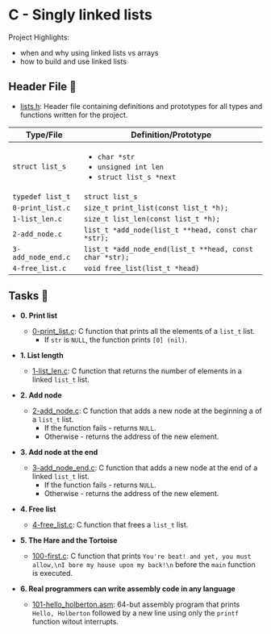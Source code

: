 # C - Singly linked lists

Project Highlights: 
* when and why using linked lists vs arrays
* how to build and use linked lists

## Header File :file_folder:

* [lists.h](./lists.h): Header file containing definitions and prototypes for all
types and functions written for the project.

| Type/File          | Definition/Prototype                                                                   |
| ------------------ | -------------------------------------------------------------------------------------- |
| `struct list_s`    | <ul><li>`char *str`</li><li>`unsigned int len`</li><li>`struct list_s *next`</li></ul> |
| `typedef list_t`   | `struct list_s`                                                                        |
| `0-print_list.c`   | `size_t print_list(const list_t *h);`                                                  |
| `1-list_len.c`     | `size_t list_len(const list_t *h);`                                                    |
| `2-add_node.c`     | `list_t *add_node(list_t **head, const char *str);`                                    |
| `3-add_node_end.c` | `list_t *add_node_end(list_t **head, const char *str);`                                |
| `4-free_list.c`    | `void free_list(list_t *head)`                                                         |

## Tasks :page_with_curl:

* **0. Print list**
  * [0-print_list.c](./0-print_list.c): C function that prints all the
  elements of a `list_t` list.
    * If `str` is `NULL`, the function prints `[0] (nil)`.

* **1. List length**
  * [1-list_len.c](./1-list_len.c): C function that returns the number of elements
  in a linked `list_t` list.

* **2. Add node**
  * [2-add_node.c](./2-add_node.c): C function that adds a new node at the
  beginning a of a `list_t` list.
    * If the function fails - returns `NULL`.
    * Otherwise - returns the address of the new element.

* **3. Add node at the end**
  * [3-add_node_end.c](./3-add_node_end.c): C function that adds a new node at
  the end of a linked `list_t` list.
    * If the function fails - returns `NULL`.
    * Otherwise - returns the address of the new element.

* **4. Free list**
  * [4-free_list.c](./4-free_list.c): C function that frees a `list_t` list.

* **5. The Hare and the Tortoise**
  * [100-first.c](./100-first.c): C function that prints `You're beat! and
  yet, you must allow,\nI bore my house upon my back!\n` before the `main`
  function is executed.

* **6. Real programmers can write assembly code in any language**
  * [101-hello_holberton.asm](./101-hello_holberton.asm): 64-but assembly program
  that prints `Hello, Holberton` followed by a new line using only the
  `printf` function witout interrupts.